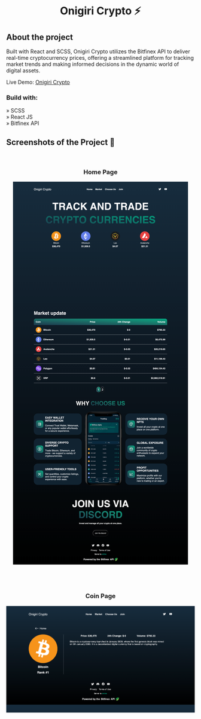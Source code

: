 <h1 align='center'>Onigiri Crypto ⚡️</h1>

<h2>About the project</h2>

<p>Built with React and SCSS, Onigiri Crypto utilizes the Bitfinex API to deliver real-time cryptocurrency prices, offering a streamlined platform for tracking market trends and making informed decisions in the dynamic world of digital assets.</p>

Live Demo: <a href='https://onigiri-crypto.netlify.app'>Onigiri Crypto</a>

<h3>Build with:</h3>

» SCSS <br>
» React JS <br>
» Bitfinex API

<h2>Screenshots of the Project 📸</h2>
<br>
<h3 align='center'>Home Page</h3>

<div align='center'>
<img src='https://github.com/OnigiriKing/my-new-portfolio/blob/main/src/pages/MyWorks/data/img/onigiriCrypto/onigiriCrypto.png'/>
</div>

<br><br>
<h3 align='center'>Coin Page</h3>

<div align='center'>
<img src='https://github.com/OnigiriKing/my-new-portfolio/blob/main/src/pages/MyWorks/data/img/onigiriCrypto/onigiriCrypto-coin.png'/>

